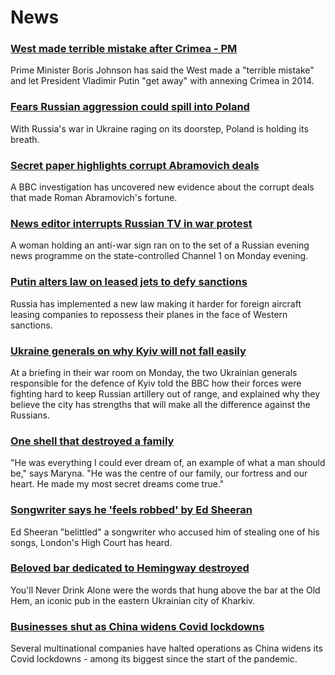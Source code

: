# News
### [West made terrible mistake after Crimea - PM](https://www.bbc.com/news/uk-60745961)
Prime Minister Boris Johnson has said the West made a "terrible mistake" and let President Vladimir Putin "get away" with annexing Crimea in 2014. 
### [Fears Russian aggression could spill into Poland](https://www.bbc.com/news/world-europe-60746437)
With Russia's war in Ukraine raging on its doorstep, Poland is holding its breath.
### [Secret paper highlights corrupt Abramovich deals](https://www.bbc.com/news/world-europe-60736185)
A BBC investigation has uncovered new evidence about the corrupt deals that made Roman Abramovich's fortune.
### [News editor interrupts Russian TV in war protest](https://www.bbc.com/news/world-europe-60744605)
A woman holding an anti-war sign ran on to the set of a Russian evening news programme on the state-controlled Channel 1 on Monday evening. 
### [Putin alters law on leased jets to defy sanctions](https://www.bbc.com/news/business-60741161)
Russia has implemented a new law making it harder for foreign aircraft leasing companies to repossess their planes in the face of Western sanctions. 
### [Ukraine generals on why Kyiv will not fall easily](https://www.bbc.com/news/world-europe-60745493)
At a briefing in their war room on Monday, the two Ukrainian generals responsible for the defence of Kyiv told the BBC how their forces were fighting hard to keep Russian artillery out of range, and explained why they believe the city has strengths that will make all the difference against the Russians.
### [One shell that destroyed a family](https://www.bbc.com/news/world-europe-60742263)
"He was everything I could ever dream of, an example of what a man should be," says Maryna. "He was the centre of our family, our fortress and our heart. He made my most secret dreams come true."
### [Songwriter says he 'feels robbed' by Ed Sheeran](https://www.bbc.com/news/entertainment-arts-60737066)
Ed Sheeran "belittled" a songwriter who accused him of stealing one of his songs, London's High Court has heard.
### [Beloved bar dedicated to Hemingway destroyed](https://www.bbc.com/news/world-europe-60742255)
You'll Never Drink Alone were the words that hung above the bar at the Old Hem, an iconic pub in the eastern Ukrainian city of Kharkiv. 
### [Businesses shut as China widens Covid lockdowns](https://www.bbc.com/news/world-asia-china-60703301)
Several multinational companies have halted operations as China widens its Covid lockdowns - among its biggest since the start of the pandemic.
